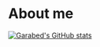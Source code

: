 # About me

[![Garabed's GitHub stats](https://github-readme-stats.vercel.app/api?username=garabed99)](https://github.com/garabed99/github-readme-stats)
